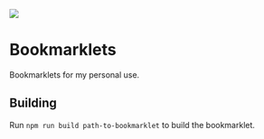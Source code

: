 ![](https://github.com/pawelbialaszczyk/bookmarklets/workflows/Build/badge.svg)

# Bookmarklets

Bookmarklets for my personal use.

## Building

Run `npm run build path-to-bookmarklet` to build the bookmarklet.
